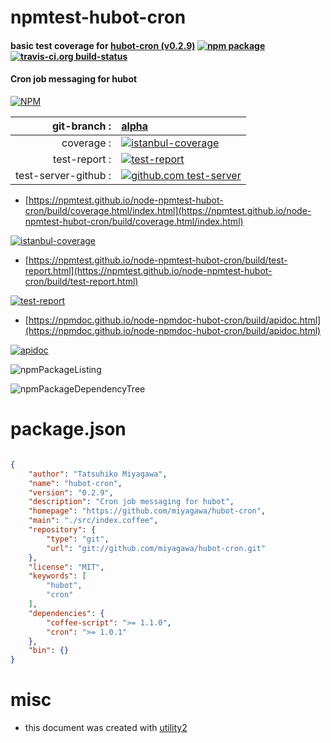 # npmtest-hubot-cron

#### basic test coverage for  [hubot-cron (v0.2.9)](https://github.com/miyagawa/hubot-cron)  [![npm package](https://img.shields.io/npm/v/npmtest-hubot-cron.svg?style=flat-square)](https://www.npmjs.org/package/npmtest-hubot-cron) [![travis-ci.org build-status](https://api.travis-ci.org/npmtest/node-npmtest-hubot-cron.svg)](https://travis-ci.org/npmtest/node-npmtest-hubot-cron)

#### Cron job messaging for hubot

[![NPM](https://nodei.co/npm/hubot-cron.png?downloads=true&downloadRank=true&stars=true)](https://www.npmjs.com/package/hubot-cron)

| git-branch : | [alpha](https://github.com/npmtest/node-npmtest-hubot-cron/tree/alpha)|
|--:|:--|
| coverage : | [![istanbul-coverage](https://npmtest.github.io/node-npmtest-hubot-cron/build/coverage.badge.svg)](https://npmtest.github.io/node-npmtest-hubot-cron/build/coverage.html/index.html)|
| test-report : | [![test-report](https://npmtest.github.io/node-npmtest-hubot-cron/build/test-report.badge.svg)](https://npmtest.github.io/node-npmtest-hubot-cron/build/test-report.html)|
| test-server-github : | [![github.com test-server](https://npmtest.github.io/node-npmtest-hubot-cron/GitHub-Mark-32px.png)](https://npmtest.github.io/node-npmtest-hubot-cron/build/app/index.html) | | build-artifacts : | [![build-artifacts](https://npmtest.github.io/node-npmtest-hubot-cron/glyphicons_144_folder_open.png)](https://github.com/npmtest/node-npmtest-hubot-cron/tree/gh-pages/build)|

- [https://npmtest.github.io/node-npmtest-hubot-cron/build/coverage.html/index.html](https://npmtest.github.io/node-npmtest-hubot-cron/build/coverage.html/index.html)

[![istanbul-coverage](https://npmtest.github.io/node-npmtest-hubot-cron/build/screenCapture.buildCi.browser.%252Ftmp%252Fbuild%252Fcoverage.lib.html.png)](https://npmtest.github.io/node-npmtest-hubot-cron/build/coverage.html/index.html)

- [https://npmtest.github.io/node-npmtest-hubot-cron/build/test-report.html](https://npmtest.github.io/node-npmtest-hubot-cron/build/test-report.html)

[![test-report](https://npmtest.github.io/node-npmtest-hubot-cron/build/screenCapture.buildCi.browser.%252Ftmp%252Fbuild%252Ftest-report.html.png)](https://npmtest.github.io/node-npmtest-hubot-cron/build/test-report.html)

- [https://npmdoc.github.io/node-npmdoc-hubot-cron/build/apidoc.html](https://npmdoc.github.io/node-npmdoc-hubot-cron/build/apidoc.html)

[![apidoc](https://npmdoc.github.io/node-npmdoc-hubot-cron/build/screenCapture.buildCi.browser.%252Ftmp%252Fbuild%252Fapidoc.html.png)](https://npmdoc.github.io/node-npmdoc-hubot-cron/build/apidoc.html)

![npmPackageListing](https://npmtest.github.io/node-npmtest-hubot-cron/build/screenCapture.npmPackageListing.svg)

![npmPackageDependencyTree](https://npmtest.github.io/node-npmtest-hubot-cron/build/screenCapture.npmPackageDependencyTree.svg)



# package.json

```json

{
    "author": "Tatsuhiko Miyagawa",
    "name": "hubot-cron",
    "version": "0.2.9",
    "description": "Cron job messaging for hubot",
    "homepage": "https://github.com/miyagawa/hubot-cron",
    "main": "./src/index.coffee",
    "repository": {
        "type": "git",
        "url": "git://github.com/miyagawa/hubot-cron.git"
    },
    "license": "MIT",
    "keywords": [
        "hubot",
        "cron"
    ],
    "dependencies": {
        "coffee-script": ">= 1.1.0",
        "cron": ">= 1.0.1"
    },
    "bin": {}
}
```



# misc
- this document was created with [utility2](https://github.com/kaizhu256/node-utility2)
